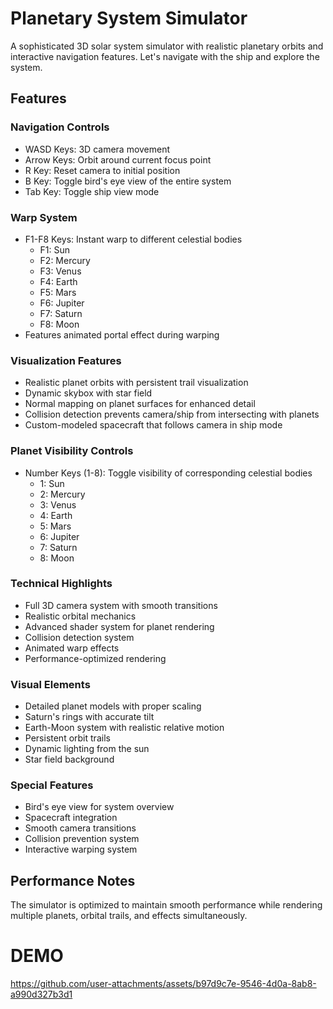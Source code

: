 # Planetary System Simulator

A sophisticated 3D solar system simulator with realistic planetary orbits and interactive navigation features. Let's navigate with the ship and explore the system.

## Features

### Navigation Controls
- WASD Keys: 3D camera movement
- Arrow Keys: Orbit around current focus point
- R Key: Reset camera to initial position
- B Key: Toggle bird's eye view of the entire system
- Tab Key: Toggle ship view mode

### Warp System
- F1-F8 Keys: Instant warp to different celestial bodies
  - F1: Sun
  - F2: Mercury
  - F3: Venus
  - F4: Earth
  - F5: Mars
  - F6: Jupiter
  - F7: Saturn
  - F8: Moon
- Features animated portal effect during warping

### Visualization Features
- Realistic planet orbits with persistent trail visualization
- Dynamic skybox with star field
- Normal mapping on planet surfaces for enhanced detail
- Collision detection prevents camera/ship from intersecting with planets
- Custom-modeled spacecraft that follows camera in ship mode

### Planet Visibility Controls
- Number Keys (1-8): Toggle visibility of corresponding celestial bodies
  - 1: Sun
  - 2: Mercury
  - 3: Venus
  - 4: Earth
  - 5: Mars
  - 6: Jupiter
  - 7: Saturn
  - 8: Moon

### Technical Highlights
- Full 3D camera system with smooth transitions
- Realistic orbital mechanics
- Advanced shader system for planet rendering
- Collision detection system
- Animated warp effects
- Performance-optimized rendering

### Visual Elements
- Detailed planet models with proper scaling
- Saturn's rings with accurate tilt
- Earth-Moon system with realistic relative motion
- Persistent orbit trails
- Dynamic lighting from the sun
- Star field background

### Special Features
- Bird's eye view for system overview
- Spacecraft integration
- Smooth camera transitions
- Collision prevention system
- Interactive warping system

## Performance Notes
The simulator is optimized to maintain smooth performance while rendering multiple planets, orbital trails, and effects simultaneously.

# DEMO

https://github.com/user-attachments/assets/b97d9c7e-9546-4d0a-8ab8-a990d327b3d1



